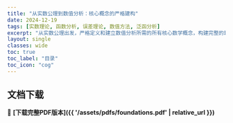 ```yaml
---
title: "从实数公理到数值分析：核心概念的严格建构"
date: 2024-12-19
tags: [实数理论, 函数分析, 误差理论, 数值方法, 泛函分析]
excerpt: "从实数公理出发，严格定义和建立数值分析所需的所有核心数学概念，构建完整的理论体系"
layout: single
classes: wide
toc: true
toc_label: "目录"
toc_icon: "cog"
---
```



## 文档下载

📄 **[下载完整PDF版本]({{ '/assets/pdfs/foundations.pdf' | relative_url }})**
